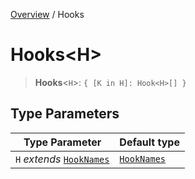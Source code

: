 [Overview](../index.md) / Hooks

# Hooks\<H\>

> **Hooks**\<`H`\>: `{ [K in H]: Hook<H>[] }`

## Type Parameters

| Type Parameter | Default type |
| ------ | ------ |
| `H` *extends* [`HookNames`](HookNames.md) | [`HookNames`](HookNames.md) |

